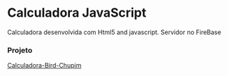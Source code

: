 # Calculadora JavaScript

Calculadora desenvolvida com Html5 and javascript.
Servidor no FireBase

### Projeto
[Calculadora-Bird-Chupim](https://calculadora-chupim-basic.web.app/)
